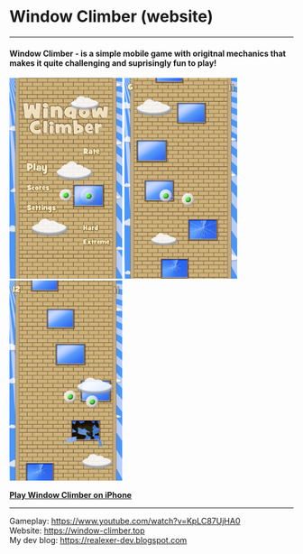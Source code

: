 # Window Climber (website)

---

#### Window Climber - is a simple mobile game with origitnal mechanics that makes it quite challenging and suprisingly fun to play! 

<img src="res/img/screenshots/1.png" alt="Gameplay screenshot" width="200"/> <img src="res/img/screenshots/2.png" alt="Gameplay screenshot" width="200"/> <img src="res/img/screenshots/3.png" alt="Gameplay screenshot" width="200"/>

**[Play Window Climber on iPhone](https://itunes.apple.com/app/window-climber/id894316044)** 

---

Gameplay: https://www.youtube.com/watch?v=KpLC87UjHA0 \
Website: https://window-climber.top \
My dev blog: https://realexer-dev.blogspot.com 
